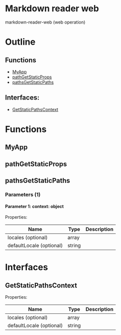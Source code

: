# Markdown reader web

markdown-reader-web (web operation)



# Outline

## Functions

- [MyApp](#MyApp)
- [pathGetStaticProps](#pathGetStaticProps)
- [pathsGetStaticPaths](#pathsGetStaticPaths)

## Interfaces:

- [GetStaticPathsContext](#GetStaticPathsContext)



# Functions

## MyApp

## pathGetStaticProps

## pathsGetStaticPaths

### Parameters (1)

#### Parameter 1: context: object

Properties: 

 | Name | Type | Description |
|---|---|---|
| locales (optional) | array |  |
| defaultLocale (optional) | string |  |


# Interfaces

## GetStaticPathsContext

Properties: 

 | Name | Type | Description |
|---|---|---|
| locales (optional) | array |  |
| defaultLocale (optional) | string |  |


